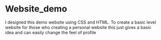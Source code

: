 # Website_demo
I designed this demo website using CSS and HTML. To create a basic level website for those who creating a personal website
this just gives a basic idea and can easily change the feel of profile
